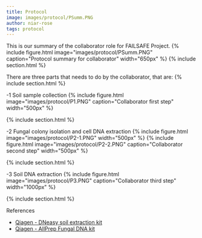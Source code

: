 ```yaml
---
title: Protocol
image: images/protocol/PSumm.PNG
author: niar-rose
tags: protocol
---
```


This is our summary of the collaborator role for FAILSAFE Project.
  {%
  include figure.html
  image="images/protocol/PSumm.PNG"
  caption="Protocol summary for collaborator"
  width="650px"
%}
{% include section.html %}

There are three parts that needs to do by the collaborator, that are:
{% include section.html %}

-1 Soil sample collection
  {%
  include figure.html
  image="images/protocol/P1.PNG"
  caption="Collaborator first step"
  width="500px"
%}

{% include section.html %}

-2 Fungal colony isolation and cell DNA extraction
  {%
  include figure.html
  image="images/protocol/P2-1.PNG"
  width="500px"
%}
  {%
  include figure.html
  image="images/protocol/P2-2.PNG"
  caption="Collaborator second step"
  width="500px"
%}

{% include section.html %}

-3 Soil DNA extraction
  {%
  include figure.html
  image="images/protocol/P3.PNG"
  caption="Collaborator third step"
  width="1000px"
%}

{% include section.html %}

References
- [Qiagen - DNeasy soil extraction kit](https://www.qiagen.com/sg/resources/download.aspx?id=5a0517a7-711d-4085-8a28-2bb25fab828a&lang=en)
- [Qiagen - AllPrep Fungal DNA kit](https://www.qiagen.com/hr/resources/download.aspx?id=bf2e6517-b02c-4501-bc4e-e288b5e466d3&lang=en) 
